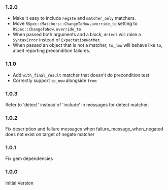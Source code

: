 ### 1.2.0

* Make it easy to include `negate` and `matcher_only` matchers.
* Move `RSpec::Matchers::ChangeToNow.override_to` setting to `RSpec::ChangeToNow.override_to`
* When passed both arguments and a block, `detect` will raise a `SyntaxError` instead of `ExpectationNotMet`
* When passed an object that is not a matcher, `to_now` will behave like `to`, albeit reporting precondition failures.

### 1.1.0

* Add `with_final_result` matcher that doesn't do precondition test
* Correctly support `to_now` alongside `from` 

### 1.0.3

Refer to 'detect' instead of 'include' in messages for detect matcher. 

### 1.0.2

Fix description and failure messages when failure_message_when_negated does not exist on target of negate matcher

### 1.0.1

Fix gem dependencies

### 1.0.0

Initial Version

